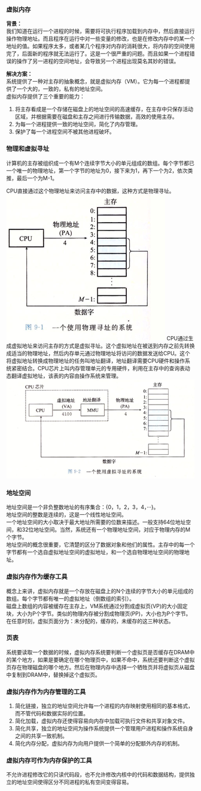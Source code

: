 ### 虚拟内存

**背景：**  
我们知道在运行一个进程的时候，需要将可执行程序加载到内存中，然后直接运行操作物理地址。而且程序在运行中对一些变量的修改，也是在修改内存中的某一个地址的值。如果程序太多，或者某几个程序对内存的消耗很大，将内存的空间使用完了，后面新的程序就无法运行了。这是一个很严重的问题。而且如果一个进程错误的操作了另一进程的空间地址，会导致另一个进程出现莫名其妙的错误。

**解决方案：**  
系统提供了一种对主存的抽象概念，就是虚拟内存（VM）。它为每一个进程都提供了一个大的，一致的，私有的地址空间。  
虚拟内存提供了三个重要的能力：  
1. 将主存看成是一个存储在磁盘上的地址空间的高速缓存，在主存中只保存活动区域，并根据需要在磁盘和主存之间进行传输数据，高效的使用主存。  
2. 为每一个进程提供一致的地址空间，简化了内存管理。  
3. 保护了每一个进程空间不被其他进程破坏。  

### 物理和虚拟寻址
计算机的主存被组织成一个有M个连续字节大小的单元组成的数组。每个字节都已一个唯一的物理地址，第一个字节的地址为0，接下来为1，再下一个为2，依次类推，最后一个为M-1。  
  
CPU直接通过这个物理地址来访问主存中的数据，这种方式是物理寻址。  
![](image/PA.png)
CPU通过生成虚拟地址来访问主存的方式是虚拟寻址。这个虚拟地址在被送到内存之前先转换成适当的物理地址，然后内存单元通过物理地址将访问的数据发送给CPU。这个将虚拟地址转换成物理地址的任务叫地址翻译，地址翻译需要CPU硬件和操作系统紧密结合。CPU芯片上叫内存管理单元的专用硬件，利用在主存中的查询表动态翻译虚拟地址，该表的内容由操作系统来管理。
![](image/VA.png)

### 地址空间

地址空间是一个非负整数地址的有序集合：{0，1，2，3，4，···}。  
地址空间的整数是连续的，这是一个线性地址空间。  
一个地址空间的大小取决于最大地址所需要的位数来描述。一般支持64位地址空间，和32位地址空间。当然，系统还有一个物理地址空间，对应于物理内存的M个字节。  
地址空间的概念很重要，它清楚的区分了数据对象和他们的属性。主存中的每一个字节都有一个选自虚拟地址空间的虚拟地址，和一个选自物理地址空间的物理地址。  

### 虚拟内存作为缓存工具

概念上来讲，虚拟内存就是一个存放在磁盘上的N个连续的字节大小的单元组成的数组。每个字节都有唯一的虚拟地址（倒数组的索引）。  
磁盘上数组的内容被缓存在主存上，VM系统通过分割成虚拟页(VP)的大小固定块，大小为P个字节。类似的物理内存被分割成物理页(PP)，大小也为P个字节。  
在任意时刻，虚拟页面分为：未分配的，缓存的，未缓存的这三种状态。


### 页表
系统要读取一个数据的时候，虚拟内存系统要判断一个虚拟页是否缓存在DRAM中的某个地方，如果是要确定在哪个物理页中，如果不命中，系统还要判断这个虚拟页存在物理磁盘的哪个地方。然后在物理内存中选择一个牺牲页并将虚拟页从磁盘中复制到DRAM中，替换掉这个虚拟页。

### 虚拟内存作为内存管理的工具
1. 简化链接，独立的地址空间允许每一个进程的内存映射使用相同的基本格式，而不管代码和数据实际的位置。  
2. 简化加载，虚拟内存还使得容易向内存中加载可执行文件和共享对象文件。  
3. 简化共享，独立的地址空间为操作系统提供一个管理用户进程和操作系统自身之间的共享一致机制。  
4. 简化内存分配，虚拟内存为向用户提供一个简单的分配额外内存的机制。  
  
### 虚拟内存可作为内存保护的工具  
不允许进程修改它的只读代码段，也不允许修改内核中的代码和数据结构，提供独立的地址空间使得区分不同进程的私有空间变得容易。


